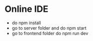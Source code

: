 # Online IDE

- do npm install
- go to server folder and do npm start
- go to frontend folder do npm run dev